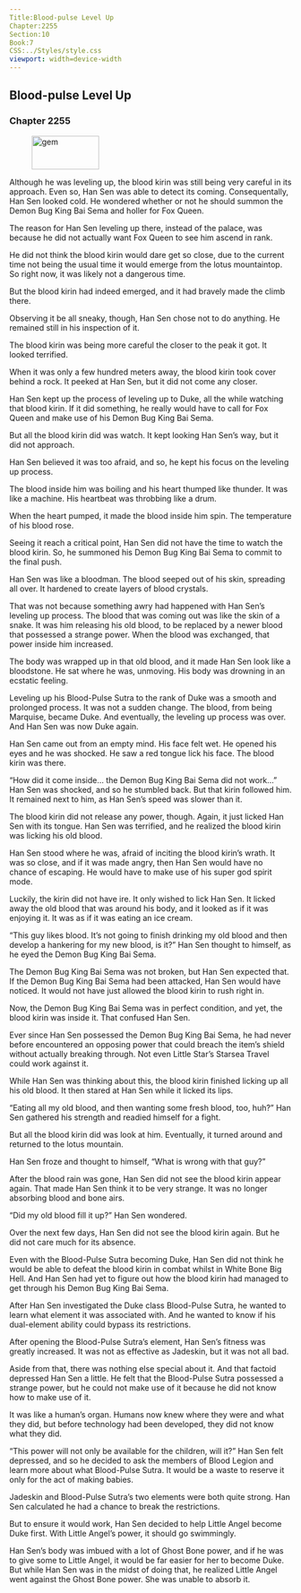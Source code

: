 ```yaml
---
Title:Blood-pulse Level Up 
Chapter:2255 
Section:10 
Book:7 
CSS:../Styles/style.css 
viewport: width=device-width
---
```

  
## Blood-pulse Level Up
### Chapter 2255
  
<figure>
	<img src="../Images/gem.gif" alt="gem" id="gem" width="120" height="60" />
</figure>
  

  
Although he was leveling up, the blood kirin was still being very careful in its approach. Even so, Han Sen was able to detect its coming. Consequentally, Han Sen looked cold. He wondered whether or not he should summon the Demon Bug King Bai Sema and holler for Fox Queen.

The reason for Han Sen leveling up there, instead of the palace, was because he did not actually want Fox Queen to see him ascend in rank.

He did not think the blood kirin would dare get so close, due to the current time not being the usual time it would emerge from the lotus mountaintop. So right now, it was likely not a dangerous time.

But the blood kirin had indeed emerged, and it had bravely made the climb there.

Observing it be all sneaky, though, Han Sen chose not to do anything. He remained still in his inspection of it.

The blood kirin was being more careful the closer to the peak it got. It looked terrified.

When it was only a few hundred meters away, the blood kirin took cover behind a rock. It peeked at Han Sen, but it did not come any closer.

Han Sen kept up the process of leveling up to Duke, all the while watching that blood kirin. If it did something, he really would have to call for Fox Queen and make use of his Demon Bug King Bai Sema.

But all the blood kirin did was watch. It kept looking Han Sen’s way, but it did not approach.

Han Sen believed it was too afraid, and so, he kept his focus on the leveling up process.

The blood inside him was boiling and his heart thumped like thunder. It was like a machine. His heartbeat was throbbing like a drum.

When the heart pumped, it made the blood inside him spin. The temperature of his blood rose.

Seeing it reach a critical point, Han Sen did not have the time to watch the blood kirin. So, he summoned his Demon Bug King Bai Sema to commit to the final push.

Han Sen was like a bloodman. The blood seeped out of his skin, spreading all over. It hardened to create layers of blood crystals.

That was not because something awry had happened with Han Sen’s leveling up process. The blood that was coming out was like the skin of a snake. It was him releasing his old blood, to be replaced by a newer blood that possessed a strange power. When the blood was exchanged, that power inside him increased.

The body was wrapped up in that old blood, and it made Han Sen look like a bloodstone. He sat where he was, unmoving. His body was drowning in an ecstatic feeling.

Leveling up his Blood-Pulse Sutra to the rank of Duke was a smooth and prolonged process. It was not a sudden change. The blood, from being Marquise, became Duke. And eventually, the leveling up process was over. And Han Sen was now Duke again.

Han Sen came out from an empty mind. His face felt wet. He opened his eyes and he was shocked. He saw a red tongue lick his face. The blood kirin was there.

“How did it come inside… the Demon Bug King Bai Sema did not work…” Han Sen was shocked, and so he stumbled back. But that kirin followed him. It remained next to him, as Han Sen’s speed was slower than it.

The blood kirin did not release any power, though. Again, it just licked Han Sen with its tongue. Han Sen was terrified, and he realized the blood kirin was licking his old blood.

Han Sen stood where he was, afraid of inciting the blood kirin’s wrath. It was so close, and if it was made angry, then Han Sen would have no chance of escaping. He would have to make use of his super god spirit mode.

Luckily, the kirin did not have ire. It only wished to lick Han Sen. It licked away the old blood that was around his body, and it looked as if it was enjoying it. It was as if it was eating an ice cream.

“This guy likes blood. It’s not going to finish drinking my old blood and then develop a hankering for my new blood, is it?” Han Sen thought to himself, as he eyed the Demon Bug King Bai Sema.

The Demon Bug King Bai Sema was not broken, but Han Sen expected that. If the Demon Bug King Bai Sema had been attacked, Han Sen would have noticed. It would not have just allowed the blood kirin to rush right in.

Now, the Demon Bug King Bai Sema was in perfect condition, and yet, the blood kirin was inside it. That confused Han Sen.

Ever since Han Sen possessed the Demon Bug King Bai Sema, he had never before encountered an opposing power that could breach the item’s shield without actually breaking through. Not even Little Star’s Starsea Travel could work against it.

While Han Sen was thinking about this, the blood kirin finished licking up all his old blood. It then stared at Han Sen while it licked its lips.

“Eating all my old blood, and then wanting some fresh blood, too, huh?” Han Sen gathered his strength and readied himself for a fight.

But all the blood kirin did was look at him. Eventually, it turned around and returned to the lotus mountain.

Han Sen froze and thought to himself, “What is wrong with that guy?”

After the blood rain was gone, Han Sen did not see the blood kirin appear again. That made Han Sen think it to be very strange. It was no longer absorbing blood and bone airs.

“Did my old blood fill it up?” Han Sen wondered.

Over the next few days, Han Sen did not see the blood kirin again. But he did not care much for its absence.

Even with the Blood-Pulse Sutra becoming Duke, Han Sen did not think he would be able to defeat the blood kirin in combat whilst in White Bone Big Hell. And Han Sen had yet to figure out how the blood kirin had managed to get through his Demon Bug King Bai Sema.

After Han Sen investigated the Duke class Blood-Pulse Sutra, he wanted to learn what element it was associated with. And he wanted to know if his dual-element ability could bypass its restrictions.

After opening the Blood-Pulse Sutra’s element, Han Sen’s fitness was greatly increased. It was not as effective as Jadeskin, but it was not all bad.

Aside from that, there was nothing else special about it. And that factoid depressed Han Sen a little. He felt that the Blood-Pulse Sutra possessed a strange power, but he could not make use of it because he did not know how to make use of it.

It was like a human’s organ. Humans now knew where they were and what they did, but before technology had been developed, they did not know what they did.

“This power will not only be available for the children, will it?” Han Sen felt depressed, and so he decided to ask the members of Blood Legion and learn more about what Blood-Pulse Sutra. It would be a waste to reserve it only for the act of making babies.

Jadeskin and Blood-Pulse Sutra’s two elements were both quite strong. Han Sen calculated he had a chance to break the restrictions.

But to ensure it would work, Han Sen decided to help Little Angel become Duke first. With Little Angel’s power, it should go swimmingly.

Han Sen’s body was imbued with a lot of Ghost Bone power, and if he was to give some to Little Angel, it would be far easier for her to become Duke. But while Han Sen was in the midst of doing that, he realized Little Angel went against the Ghost Bone power. She was unable to absorb it.